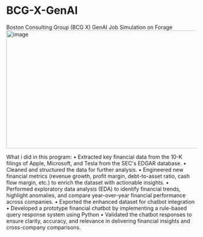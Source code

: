 # BCG-X-GenAI
Boston Consulting Group (BCG X) GenAI Job Simulation on Forage 
<img width="749" height="313" alt="image" src="https://github.com/user-attachments/assets/0cb4a275-0df7-4467-b70a-2f7822625545" />

What i did in this program:
• Extracted key financial data from the 10-K filings of Apple, Microsoft, and Tesla from the SEC's EDGAR database.
• Cleaned and structured the data for further analysis.
• Engineered new financial metrics (revenue growth, profit margin, debt-to-asset ratio, cash flow margin, etc.) to enrich the dataset with actionable insights.
• Performed exploratory data analysis (EDA) to identify financial trends, highlight anomalies, and compare year-over-year financial performance across companies.
• Exported the enhanced dataset for chatbot integration
• Developed a prototype financial chatbot by implementing a rule-based query response system using Python
• Validated the chatbot responses to ensure clarity, accuracy, and relevance in delivering financial insights and cross-company comparisons.

